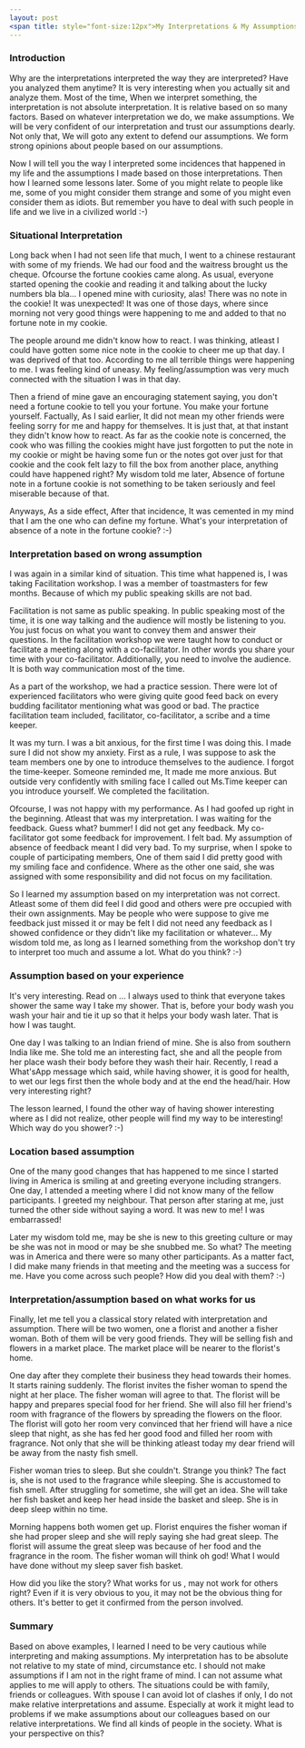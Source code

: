```yaml
---
layout: post
<span title: style="font-size:12px">My Interpretations & My Assumptions</span>
---
```


<h3>Introduction</h3>
<p>
Why are the interpretations interpreted the way they are interpreted? Have you analyzed them anytime? It is very interesting when you actually sit and analyze them. Most of the time, When we interpret something, the interpretation is not absolute interpretation. It is relative based on so many factors. Based on whatever interpretation we do, we make assumptions. We will be very confident of our interpretation and trust our assumptions dearly. Not only that, We will goto any extent to defend our assumptions. We form strong opinions about people based on our assumptions.
</p>
<p>
Now I will tell you the way I interpreted some incidences that happened in my life and the assumptions I made based on those interpretations.  Then how I learned some lessons later. Some of you might relate to people like me, some of you might consider them strange and some of you might even consider them as idiots. But remember you have to deal with such people in life and we live in a civilized world :-) 
</p>

<h3>Situational Interpretation</h3>
<p>
Long back when I had not seen life that much, I went to a chinese restaurant with some of my friends. We had our food and the waitress brought us the cheque. Ofcourse the fortune cookies came along. As usual, everyone started opening the cookie and reading it and talking about the lucky numbers bla bla... I opened mine with curiosity, alas! There was no note in the cookie! It was unexpected! It was one of those days, where since morning not very good things were happening to me and added to that no fortune note in my cookie. 
</p>

<p>
The people around me didn't know how to react. I was thinking, atleast I could have gotten some nice note in the cookie to cheer me up that day. I was deprived of that too. According to me all terrible things were happening to me. I was feeling kind of uneasy. My feeling/assumption was very much connected with the situation I was in that day. 
</p>

<p>
Then a friend of mine gave an encouraging statement saying, you don't need a fortune cookie to tell you your fortune. You make your fortune yourself. Factually, As I said earlier, It did not mean my other friends were feeling sorry for me and happy for themselves. It is just that, at that instant they didn't know how to react. As far as the cookie note is concerned, the cook who was filling the cookies might have just forgotten to put the note in my cookie or might be having some fun or the notes got over just for that cookie and the cook felt lazy to fill the box from another place, anything could have happened right? My wisdom told me later, Absence of fortune note in a fortune cookie is not something to be taken seriously and feel miserable because of that.
</p>

<p>
Anyways, As a side effect, After that incidence, It was cemented in my mind that I am the one who can define my fortune. What's your interpretation of absence of a note in the fortune cookie? :-) 
</p>

<h3>Interpretation based on wrong assumption</h3>
<p>
I was again in a similar kind of situation. This time what happened is, I was taking Facilitation workshop. I was a member of toastmasters for few months. Because of which my public speaking skills are not bad.
</p>
<p>
Facilitation is not same as public speaking. In public speaking most of the time, it is one way talking and the audience will mostly be listening to you. You just focus on what you want to convey them and answer their questions. In the facilitation workshop we were taught how to conduct or facilitate a meeting along with a co-facilitator. In other words you share your time with your co-facilitator. Additionally, you need to involve the audience. It is both way communication most of the time. 
</p>

<p>
As a part of the workshop, we had a practice session. There were lot of experienced facilitators who were giving quite good feed back on every budding facilitator mentioning what was good or bad. The practice facilitation team included, facilitator, co-facilitator, a scribe and a time keeper. 
</p>

<p>
It was my turn. I was a bit anxious, for the first time I was doing this. I made sure I did not show my anxiety. First as a rule, I was suppose to ask the team members one by one to introduce themselves to the audience. I forgot the time-keeper. Someone reminded me, It made me more anxious. But outside very confidently with smiling face I called out Ms.Time keeper can you introduce yourself. We completed the facilitation.
</p>

<p>
Ofcourse, I was not happy with my performance. As I had goofed up right in the beginning. Atleast that was my interpretation. I was waiting for the feedback. Guess what? bummer! I did not get any feedback. My co-facilitator got some feedback for improvement. I felt bad. My assumption of absence of feedback meant I did very bad. To my surprise, when I spoke to couple of participating members, One of them said I did pretty good with my smiling face and confidence. Where as the other one said, she was assigned with some responsibility and did not focus on my facilitation.
</p>

<p>
So I learned my assumption based on my interpretation was not correct. Atleast some of them did feel I did good and others were pre occupied with their own assignments. May be people who were suppose to give me feedback just missed it or may be felt I did not need any feedback as I showed confidence or they didn't like my facilitation or whatever... My wisdom told me, as long as I learned something from the workshop don't try to interpret too much and assume a lot. What do you think? :-)
</p>

<h3>Assumption based on your experience</h3>
<p>
It's very interesting. Read on ... I always used to think that everyone takes shower the same way I take my shower. That is, before your body wash you wash your hair and tie it up so that it helps your body wash later. That is how I was taught.  
</p>
<p>
One day I was talking to an Indian friend of mine. She is also from southern India like me. She told me an interesting fact, she and all the people from her place wash their body before they wash their hair. Recently, I read a What'sApp message which said, while having shower, it is good for health, to wet our legs first then the whole body and at the end the head/hair. How very interesting right? 
</p>

<p>
The lesson learned, I found the other way of having shower interesting where as I did not realize, other people will find my way to be interesting! Which way do you shower? :-)
</p>

<h3>Location based assumption</h3>
<p>
One of the many good changes that has happened to me since I started living in America is smiling at and greeting everyone including strangers. One day, I attended a meeting where I did not know many of the fellow participants. I greeted my neighbour. That person after staring at me, just turned the other side without saying a word. It was new to me! I was embarrassed!
</p>

<p>
Later my wisdom told me, may be she is new to this greeting culture or may be she was not in mood or may be she snubbed me. So what? The meeting was in America and there were so many other participants. As a matter fact, I did make many friends in that meeting and the meeting was a success for me.
Have you come across such people? How did you deal with them? :-)
</p>

<h3>Interpretation/assumption based on what works for us</h3>
<p>
Finally, let me tell you a classical story related with interpretation and assumption. There will be two women, one a florist and another a fisher woman. Both of them will be very good friends. They will be selling fish and flowers in a market place. The market place will be nearer to the florist's home. 
</p>
<p>
One day after they complete their business they head towards their homes. It starts raining suddenly. The florist invites the fisher woman  to spend the night at her place. The fisher woman will agree to that. The florist will be happy and prepares special food for her friend. She will also fill her friend's room with fragrance of the flowers by spreading the flowers on the floor. The florist will goto her room very convinced that her friend will have a nice sleep that night, as she has fed her good food and filled her room with fragrance. Not only that she will be thinking atleast today my dear friend will be away from the nasty fish smell.
</p>
<p>
Fisher woman tries to sleep. But she couldn't. Strange you think? The fact is, she is not used to the fragrance while sleeping. She is accustomed to fish smell. After struggling for sometime, she will get an idea. She will take her fish basket and keep her head inside the basket and sleep. She is in deep sleep within no time.
</p>
<p>
Morning happens both women get up. Florist enquires the fisher woman if she had proper sleep and she will reply saying she had great sleep. The florist will assume the great sleep was because of her food and the fragrance in the room. The fisher woman will think oh god! What I would have done without my sleep saver fish basket.
</p>
<p>
How did you like the story? What works for us , may not work for others right? Even if it is very obvious to you, it may not be the obvious thing for others. It's better to get it confirmed from the person involved.
</p>

<h3>Summary</h3>
<p>
Based on above examples, I learned I need to be very cautious while interpreting and making assumptions. My interpretation has to be absolute not relative to my state of mind, circumstance etc. I should not make assumptions if I am not in the right frame of mind. I can not assume what applies to me will apply to others. The situations could be with family, friends or colleagues. With spouse I can avoid lot of clashes if only, I do not make relative interpretations and assume. Especially at work it might lead to problems if we make assumptions about our colleagues based on our relative interpretations. We find all kinds of people in the society. What is your perspective on this?
</p>